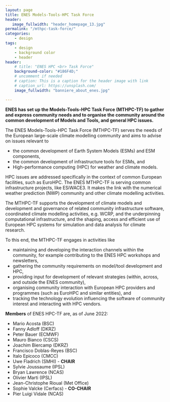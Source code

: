 ```yaml
---
layout: page
title: ENES Models-Tools-HPC Task Force
header:
   image_fullwidth: "header_homepage_13.jpg"
permalink: "/mthpc-task-force/"
categories:
    - design
tags:
    - design
    - background color
    - header
header:
    # title: "ENES HPC <br> Task Force"
    background-color: "#186F4D;"
    # uncomment if needed
    # caption: This is a caption for the header image with link
    # caption_url: https://unsplash.com/
    image_fullwidth: "banniere_about_enes.jpg"

---
```


**ENES has set up the Models-Tools-HPC Task Force (MTHPC-TF) to gather and express community needs and to organise the community around the common development of Models and Tools, and general HPC issues.**

The ENES Models-Tools-HPC Task Force (MTHPC-TF) serves the needs of the European large-scale climate modelling community and aims to advise on issues relevant to
- the common development of Earth System Models (ESMs) and ESM components,
- the common development of infrastructure tools for ESMs, and
- High-performance computing (HPC) for weather and climate models.
  
HPC issues are addressed specifically in the context of common European facilities, such as EuroHPC. The ENES MTHPC-TF is serving common infrastructure projects, like ESiWACE3. It makes the link with the numerical weather prediction (NWP) community and other climate modelling activities.

The MTHPC-TF supports the development of climate models and development and governance of related community infrastructure software, coordinated climate modelling activities, e.g. WCRP, and the underpinning computational infrastructure, and the shaping, access and efficient use of European HPC systems for simulation and data analysis for climate research.

To this end, the MTHPC-TF engages in activities like
- maintaining and developing the interaction channels within the community, for example contributing to the ENES HPC workshops and newsletters,
- gathering the community requirements on model/tool development and HPC,
- providing input for development of relevant strategies (within, across, and outside the ENES community),
- organising community interaction with European HPC providers and programmes
(such as EuroHPC and similar entities), and
- tracking the technology evolution influencing the software of community interest and interacting with HPC vendors.
 

**Members** of ENES HPC-TF are, as of June 2022:

- Mario Acosta (BSC)
- Fanny Adloff (DKRZ)
- Peter Bauer (ECMWF)
- Mauro Bianco (CSCS)
- Joachim Biercamp (DKRZ)
- Francisco Doblas-Reyes (BSC)
- Italo Epicoco (CMCC)
- Uwe Fladrich (SMHI) - **CHAIR**
- Sylvie Joussaume (IPSL)
- Bryan Lawrence (NCAS)
- Olivier Marti (IPSL)
- Jean-Christophe Rioual (Met Office)
- Sophie Valcke  (Cerfacs) - **CO-CHAIR**
- Pier Luigi Vidale (NCAS)
